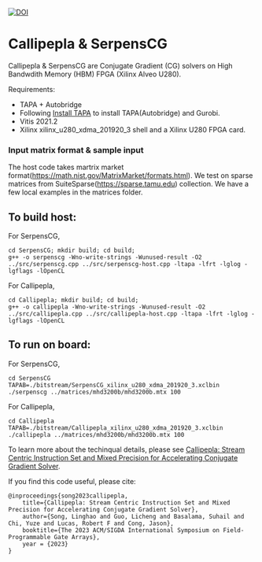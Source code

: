 [![DOI](https://zenodo.org/badge/547376034.svg)](https://zenodo.org/badge/latestdoi/547376034)

# Callipepla & SerpensCG

Callipepla & SerpensCG are Conjugate Gradient (CG) solvers on High Bandwdith Memory (HBM) FPGA (Xilinx Alveo U280). 

Requirements: 
+ TAPA + Autobridge
+ Following [Install TAPA](https://tapa.readthedocs.io/en/release/installation.html) to install TAPA(Autobridge) and Gurobi.
+ Vitis 2021.2
+ Xilinx xilinx_u280_xdma_201920_3 shell and a Xilinx U280 FPGA card.

### Input matrix format & sample input
The host code takes martrix market format(https://math.nist.gov/MatrixMarket/formats.html). We test on sparse matrices from SuiteSparse(https://sparse.tamu.edu) collection. We have a few local examples in the matrices folder.

## To build host:
For SerpensCG, 

    cd SerpensCG; mkdir build; cd build;
    g++ -o serpenscg -Wno-write-strings -Wunused-result -O2 ../src/serpenscg.cpp ../src/serpenscg-host.cpp -ltapa -lfrt -lglog -lgflags -lOpenCL 

For Callipepla, 

    cd Callipepla; mkdir build; cd build;
    g++ -o callipepla -Wno-write-strings -Wunused-result -O2 ../src/callipepla.cpp ../src/callipepla-host.cpp -ltapa -lfrt -lglog -lgflags -lOpenCL 

## To run on board:
For SerpensCG, 

    cd SerpensCG
    TAPAB=./bitstream/SerpensCG_xilinx_u280_xdma_201920_3.xclbin ./serpenscg ../matrices/mhd3200b/mhd3200b.mtx 100

For Callipepla, 

    cd Callipepla
    TAPAB=./bitstream/Callipepla_xilinx_u280_xdma_201920_3.xclbin ./callipepla ../matrices/mhd3200b/mhd3200b.mtx 100



To learn more about the techinqual details, please see [Callipepla: Stream Centric Instruction Set and Mixed Precision for Accelerating Conjugate Gradient Solver](https://arxiv.org/abs/2209.14350).


If you find this code useful, please cite:

    @inproceedings{song2023callipepla,
        title={Callipepla: Stream Centric Instruction Set and Mixed Precision for Accelerating Conjugate Gradient Solver},
        author={Song, Linghao and Guo, Licheng and Basalama, Suhail and Chi, Yuze and Lucas, Robert F and Cong, Jason},
        booktitle={The 2023 ACM/SIGDA International Symposium on Field-Programmable Gate Arrays},
        year = {2023}
    }
